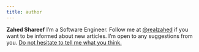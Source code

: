 ```yaml
---
title: author
---
```


**Zahed Shareef** I’m a Software Engineer. Follow me at [@realzahed](https://twitter.com/realzahed) if you want to be informed about new articles. I’m open to any suggestions from you. [Do not hesitate to tell me what you think.](/contact)

